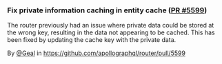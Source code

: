 ### Fix private information caching in entity cache ([PR #5599](https://github.com/apollographql/router/pull/5599))

The router previously had an issue where private data could be stored at the wrong key, resulting in the data not appearing to be cached. This has been fixed by updating the cache key with the private data. 

By [@Geal](https://github.com/Geal) in https://github.com/apollographql/router/pull/5599